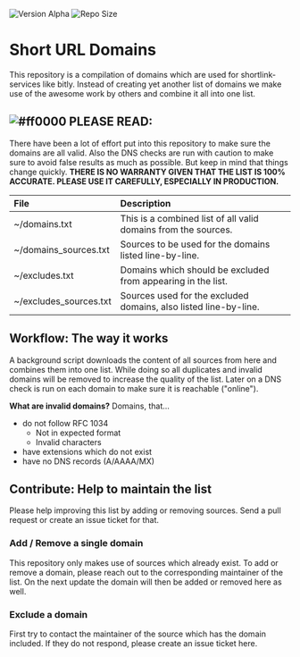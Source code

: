 ![Version Alpha](https://img.shields.io/badge/version-alpha-blue?style=for-the-badge) ![Repo Size](https://img.shields.io/github/repo-size/Bon-Appetit/porn-domains?style=for-the-badge&logo=github&label=Repo%20Size)

# Short URL Domains
This repository is a compilation of domains which are used for shortlink-services like bitly. Instead of creating yet another list of domains we make use of the awesome work by others and combine it all into one list.

## ![#ff0000](https://placehold.co/15/ff0000/ff0000) PLEASE READ:
There have been a lot of effort put into this repository to make sure the domains are all valid. Also the DNS checks are run with caution to make sure to avoid false results as much as possible. But keep in mind that things change quickly. **THERE IS NO WARRANTY GIVEN THAT THE LIST IS 100% ACCURATE. PLEASE USE IT CAREFULLY, ESPECIALLY IN PRODUCTION.**

| File                   | Description                                                      |
|:-----------------------|:-----------------------------------------------------------------|
| ~/domains.txt          | This is a combined list of all valid domains from the sources.   |
| ~/domains_sources.txt  | Sources to be used for the domains listed line-by-line.          |
| ~/excludes.txt         | Domains which should be excluded from appearing in the list.     |
| ~/excludes_sources.txt | Sources used for the excluded domains, also listed line-by-line. |

## Workflow: The way it works
A background script downloads the content of all sources from here and combines them into one list. While doing so all duplicates and invalid domains will be removed to increase the quality of the list. Later on a DNS check is run on each domain to make sure it is reachable ("online").

**What are invalid domains?**
Domains, that...
- do not follow RFC 1034
    - Not in expected format
    - Invalid characters
- have extensions which do not exist
- have no DNS records (A/AAAA/MX)

## Contribute: Help to maintain the list
Please help improving this list by adding or removing sources. Send a pull request or create an issue ticket for that.

### Add / Remove a single domain
This repository only makes use of sources which already exist. To add or remove a domain, please reach out to the corresponding maintainer of the list. On the next update the domain will then be added or removed here as well.

### Exclude a domain
First try to contact the maintainer of the source which has the domain included. If they do not respond, please create an issue ticket here.